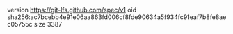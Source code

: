 version https://git-lfs.github.com/spec/v1
oid sha256:ac7bcebb4e91e06aa863fd006cf8fde90634a5f934fc91eaf7b8fe8aec05755c
size 3387
